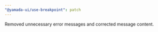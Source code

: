 ```yaml
---
"@yamada-ui/use-breakpoint": patch
---
```


Removed unnecessary error messages and corrected message content.

